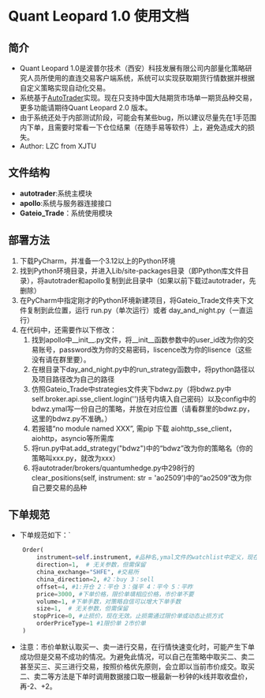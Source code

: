 # Quant Leopard 1.0 使用文档

## 简介
- Quant Leopard 1.0是波普尔技术（西安）科技发展有限公司内部量化策略研究人员所使用的直连交易客户端系统，系统可以实现获取期货行情数据并根据自定义策略实现自动化交易。
- 系统基于[AutoTrader](https://github.com/kieran-mackle/AutoTrader)实现。现在只支持中国大陆期货市场单一期货品种交易，更多功能请期待Quant Leopard 2.0 版本。
- 由于系统还处于内部测试阶段，可能会有某些bug，所以建议尽量先在1手范围内下单，且需要时常看一下仓位结果（在随手易等软件）上，避免造成大的损失。
- Author: LZC from XJTU

## 文件结构
- **autotrader**:系统主模块
- **apollo**:系统与服务器连接接口
- **Gateio_Trade**：系统使用模块

## 部署方法
1. 下载PyCharm，并准备一个3.12以上的Python环境
2. 找到Python环境目录，并进入Lib/site-packages目录（即Python库文件目录），将autotrader和apollo复制到此目录中（如果以前下载过autotrader，先删除）
3. 在PyCharm中指定刚才的Python环境新建项目，将Gateio_Trade文件夹下文件复制到此位置，运行 run.py（单次运行）或者 day_and_night.py（一直运行）
4. 在代码中，还需要作以下修改：
    1. 找到apollo中__init__.py文件，将__init__函数参数中的user_id改为你的交易账号，password改为你的交易密码，liscence改为你的lisence（这些没有请在群里要）。
    2. 在根目录下day_and_night.py中的run_strategy函数中，将python路径以及项目路径改为自己的路径
    3. 仿照Gateio_Trade中strategies文件夹下bdwz.py（将bdwz.py中self.broker.api.sse_client.login('')括号内填入自己密码）以及config中的bdwz.ymal写一份自己的策略，并放在对应位置（请看群里的bdwz.py，这里的bdwz.py不准确。）
    4. 若报错“no module named XXX”, 需pip 下载 aiohttp_sse_client，aiohttp，asyncio等所需库
    5. 将run.py中at.add_strategy("bdwz")中的“bdwz”改为你的策略名（你的策略叫xxx.py，就改为xxx）
    6. 将autotrader/brokers/quantumhedge.py中298行的clear_positions(self, instrument: str = 'ao2509')中的“ao2509”改为你自己要交易的品种

## 下单规范
- 下单规范如下：`
```python
    Order(
        instrument=self.instrument, #品种名,ymal文件的watchlist中定义，现在暂时先用rb2510  
        direction=1,  # 无关参数，但需保留
        china_exchange="SHFE", #交易所
        china_direction=2, #2：buy 3：sell
        offset=4, #1:开仓 2：平仓 3：强平 4：平今 5：平昨
        price=3000, #下单价格，限价单填相应价格，市价单不要
        volume=1, #下单手数，对策略自信可以增大下单手数
        size=1,  # 无关参数，但需保留
       stopPrice=0, #止损价，现在无效。止损需通过限价单或动态止损方式
        orderPriceType=1 #1限价单 2市价单
    )
```
- 注意：市价单默认取买一、卖一进行交易，在行情快速变化时，可能产生下单成功但是交易不成功的情况。为避免此情况，可以自己在策略中取买二、卖二甚至买三、买三进行交易，按照价格优先原则，会立即以当前市价成交。取买二、卖二等方法是下单时调用数据接口取一根最新一秒钟的k线并取收盘价，再-2、+2。
